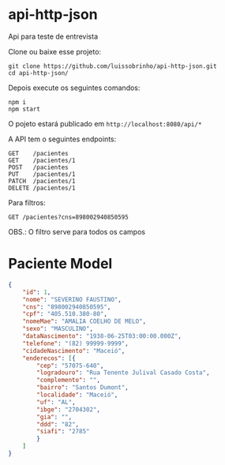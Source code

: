 # api-http-json

Api para teste de entrevista

Clone ou baixe esse projeto: 

``` shell
git clone https://github.com/luissobrinho/api-http-json.git
cd api-http-json/
```


Depois execute os seguintes comandos:

``` shell
npm i
npm start
```

O pojeto estará publicado em `http://localhost:8080/api/*`

A API tem o seguintes endpoints:

```
GET    /pacientes
GET    /pacientes/1
POST   /pacientes
PUT    /pacientes/1
PATCH  /pacientes/1
DELETE /pacientes/1
```

Para filtros:

```
GET /pacientes?cns=898002940850595
```

OBS.: O filtro serve para todos os campos

# Paciente Model

``` json
{
    "id": 1,
    "nome": "SEVERINO FAUSTINO",
    "cns": "898002940850595",
    "cpf": "405.510.380-80",
    "nomeMae": "AMALIA COELHO DE MELO",
    "sexo": "MASCULINO",
    "dataNascimento": "1938-06-25T03:00:00.000Z",
    "telefone": "(82) 99999-9999",
    "cidadeNascimento": "Maceió",
    "enderecos": [{
        "cep": "57075-640",
        "logradouro": "Rua Tenente Julival Casado Costa",
        "complemento": "",
        "bairro": "Santos Dumont",
        "localidade": "Maceió",
        "uf": "AL",
        "ibge": "2704302",
        "gia": "",
        "ddd": "82",
        "siafi": "2785"
        }
    ]
}
```